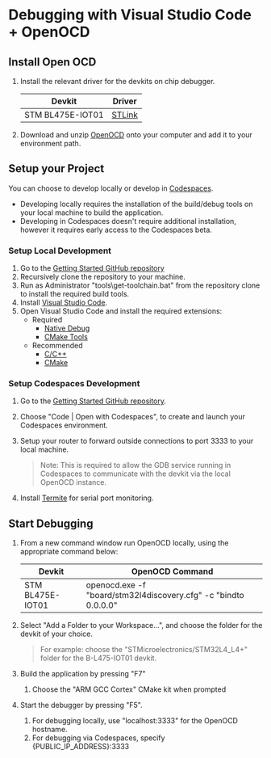 # Debugging with Visual Studio Code + OpenOCD


## Install Open OCD

1. Install the relevant driver for the devkits on chip debugger.

    |Devkit  |Driver |
    |---------|---------|
    |STM BL475E-IOT01|[STLink](https://www.st.com/en/development-tools/stsw-link004.html)|

1. Download and unzip [OpenOCD](https://gnutoolchains.com/arm-eabi/openocd) onto your computer and add it to your environment path.

## Setup your Project

You can choose to develop locally or develop in [Codespaces](https://github.com/features/codespaces).

* Developing locally requires the installation of the build/debug tools on your local machine to build the application.
* Developing in Codespaces doesn't require additional installation, however it requires early access to the Codespaces beta.


### Setup Local Development

1. Go to the [Getting Started GitHub repository](https://github.com/azure-rtos/getting-started)
1. Recursively clone the repository to your machine.
1. Run as Administrator "tools\get-toolchain.bat" from the repository clone to install the required build tools.
1. Install [Visual Studio Code](https://code.visualstudio.com).
1. Open Visual Studio Code and install the required extensions:
    * Required
      * [Native Debug](https://marketplace.visualstudio.com/items?itemName=webfreak.debug)
      * [CMake Tools](https://marketplace.visualstudio.com/items?itemName=ms-vscode.cmake-tools)
    * Recommended
      * [C/C++](https://marketplace.visualstudio.com/items?itemName=ms-vscode.cpptools)
      * [CMake](https://marketplace.visualstudio.com/items?itemName=twxs.cmake)

### Setup Codespaces Development

1. Go to the [Getting Started GitHub repository](https://github.com/azure-rtos/getting-started).
1. Choose "Code | Open with Codespaces", to create and launch your Codespaces environment.
1. Setup your router to forward outside connections to port 3333 to your local machine.
    > Note: This is required to allow the GDB service running in Codespaces to communicate with the devkit via the local OpenOCD instance.

1. Install [Termite](https://www.compuphase.com/software_termite.htm) for serial port monitoring.

## Start Debugging

1. From a new command window run OpenOCD locally, using the appropriate command below:

    |Devkit  |OpenOCD Command |
    |---------|---------|
    |STM BL475E-IOT01 |openocd.exe -f "board/stm32l4discovery.cfg" -c "bindto 0.0.0.0" |

1. Select "Add a Folder to your Workspace...", and choose the folder for the devkit of your choice.
    > For example: choose the "STMicroelectronics/STM32L4_L4+" folder for the B-L475-IOT01 devkit.

1. Build the application by pressing "F7"
    1. Choose the "ARM GCC Cortex" CMake kit when prompted

1. Start the debugger by pressing "F5".
    1. For debugging locally, use "localhost:3333" for the OpenOCD hostname.
    1. For debugging via Codespaces, specify {PUBLIC_IP_ADDRESS}:3333
